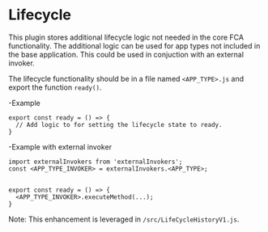 # Lifecycle

This plugin stores additional lifecycle logic not needed in the core FCA functionality. The additional logic can be used for app types not included in the base application. This could be used in conjuction with an external invoker.

The lifecycle functionality should be in a file named `<APP_TYPE>.js` and export the function `ready()`.

-Example
```
export const ready = () => {
  // Add logic to for setting the lifecycle state to ready.
}
```
-Example with external invoker
```
import externalInvokers from 'externalInvokers';
const <APP_TYPE_INVOKER> = externalInvokers.<APP_TYPE>;


export const ready = () => {
  <APP_TYPE_INVOKER>.executeMethod(...);
}
```

Note: This enhancement is leveraged in `/src/LifeCycleHistoryV1.js`.
